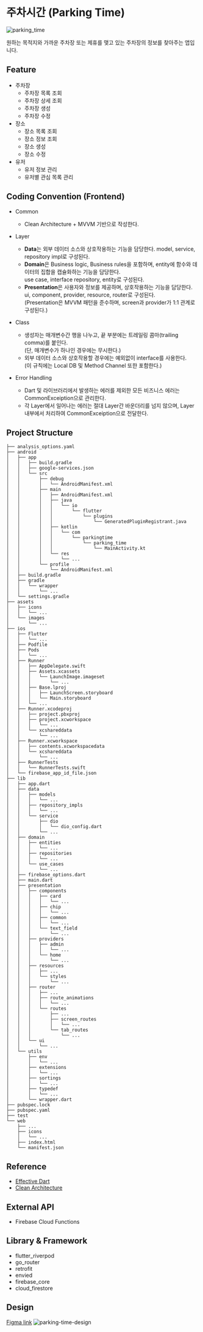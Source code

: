 # 주차시간 (Parking Time)
![parking_time](https://github.com/user-attachments/assets/ba4af88b-67f4-4921-9938-d4aa8803d806)

원하는 목적지와 가까운 주차장 또는 제휴를 맺고 있는 주차장의 정보를 찾아주는 앱입니다.

## Feature
- 주차장
  - 주차장 목록 조회
  - 주차장 상세 조회
  - 주차장 생성
  - 주차장 수정
- 장소
  - 장소 목록 조회
  - 장소 정보 조회
  - 장소 생성
  - 장소 수정
- 유저
  - 유저 정보 관리
  - 유저별 관심 목록 관리

## Coding Convention (Frontend)
- Common
  - Clean Architecture + MVVM 기반으로 작성한다.

- Layer
  - **Data**는 외부 데이터 소스와 상호작용하는 기능을 담당한다. model, service, repository impl로 구성된다.
  - **Domain**은 Business logic, Business rules을 포함하며, entity에 함수와 데이터의 집합을 캡슐화하는 기능을 담당한다.  
use case, interface repository, entity로 구성된다.
  - **Presentation**은 사용자와 정보를 제공하며, 상호작용하는 기능을 담당한다.
ui, component, provider, resource, router로 구성된다.  
(Presentation은 MVVM 패턴을 준수하며, screen과 provider가 1:1 관계로 구성된다.)

- Class
  - 생성자는 매개변수간 행을 나누고, 끝 부분에는 트레일링 콤마(trailing comma)를 붙인다.  
(단, 매개변수가 하나인 경우에는 무시한다.)
  - 외부 데이터 소스와 상호작용할 경우에는 예외없이 interface를 사용한다.  
(이 규칙에는 Local DB 및 Method Channel 또한 포함한다.)

- Error Handling
  - Dart 및 라이브러리에서 발생하는 에러를 제외한 모든 비즈니스 에러는 CommonExceiption으로 관리한다.
  - 각 Layer에서 일어나는 에러는 절대 Layer간 바운더리를 넘지 않으며,
Layer 내부에서 처리하여 CommonExceiption으로 전달한다.

## Project Structure
```
├── analysis_options.yaml
├── android
│   ├── app
│   │   ├── build.gradle
│   │   ├── google-services.json
│   │   └── src
│   │       ├── debug
│   │       │   └── AndroidManifest.xml
│   │       ├── main
│   │       │   ├── AndroidManifest.xml
│   │       │   ├── java
│   │       │   │   └── io
│   │       │   │       └── flutter
│   │       │   │           └── plugins
│   │       │   │               └── GeneratedPluginRegistrant.java
│   │       │   ├── kotlin
│   │       │   │   └── com
│   │       │   │       └── parkingtime
│   │       │   │           └── parking_time
│   │       │   │               └── MainActivity.kt
│   │       │   └── res
│   │       │       └── ...
│   │       └── profile
│   │           └── AndroidManifest.xml
│   ├── build.gradle
│   ├── gradle
│   │   └── wrapper
│   │       └── ...
│   └── settings.gradle
├── assets
│   ├── icons
│   │   └── ...
│   └── images
│       └── ...
├── ios
│   ├── Flutter
│   │   └── ...
│   ├── Podfile
│   ├── Pods
│   │   └── ...
│   ├── Runner
│   │   ├── AppDelegate.swift
│   │   ├── Assets.xcassets
│   │   │   └── LaunchImage.imageset
│   │   │       └── ...
│   │   ├── Base.lproj
│   │   │   ├── LaunchScreen.storyboard
│   │   │   └── Main.storyboard
│   │   └── ...
│   ├── Runner.xcodeproj
│   │   ├── project.pbxproj
│   │   ├── project.xcworkspace
│   │   │   └── ...
│   │   └── xcshareddata
│   │       └── ...
│   ├── Runner.xcworkspace
│   │   ├── contents.xcworkspacedata
│   │   └── xcshareddata
│   │       └── ...
│   ├── RunnerTests
│   │   └── RunnerTests.swift
│   └── firebase_app_id_file.json
├── lib
│   ├── app.dart
│   ├── data
│   │   ├── models
│   │   │   └── ...
│   │   ├── repository_impls
│   │   │   └── ...
│   │   └── service
│   │       ├── dio
│   │       │   └── dio_config.dart
│   │       └── ...
│   ├── domain
│   │   ├── entities
│   │   │   └── ...
│   │   ├── repositories
│   │   │   └── ...
│   │   └── use_cases
│   │       └── ...
│   ├── firebase_options.dart
│   ├── main.dart
│   ├── presentation
│   │   ├── components
│   │   │   ├── card
│   │   │   │   └── ...
│   │   │   ├── chip
│   │   │   │   └── ...
│   │   │   ├── common
│   │   │   │   └── ...
│   │   │   └── text_field
│   │   │       └── ...
│   │   ├── providers
│   │   │   ├── admin
│   │   │   │   └── ...
│   │   │   └── home
│   │   │       └── ...
│   │   ├── resources
│   │   │   ├── ...
│   │   │   └── styles
│   │   │       └── ...
│   │   ├── router
│   │   │   ├── ...
│   │   │   ├── route_animations
│   │   │   │   └── ...
│   │   │   └── routes
│   │   │       ├── ...
│   │   │       ├── screen_routes
│   │   │       │   └── ...
│   │   │       └── tab_routes
│   │   │           └── ...
│   │   └── ui
│   │       └── ...
│   └── utils
│       ├── env
│       │   └── ...
│       ├── extensions
│       │   └── ...
│       ├── sortings
│       │   └── ...
│       ├── typedef
│       │   └── ...
│       └── wrapper.dart
├── pubspec.lock
├── pubspec.yaml
├── test
└── web
    ├── ...
    ├── icons
    │   └── ...
    ├── index.html
    └── manifest.json
```

## Reference
- [Effective Dart](https://dart.dev/effective-dart)
- [Clean Architecture](https://medium.com/@yamen.abd98/clean-architecture-in-flutter-mvvm-bloc-dio-79b1615530e1)

## External API
- Firebase Cloud Functions

## Library & Framework
- flutter_riverpod
- go_router
- retrofit
- envied
- firebase_core
- cloud_firestore

## Design
[Figma link](https://www.figma.com/design/aVBhhk26zKm7GL0tu0IZC2/Application%2FWeb-design?m=auto&t=wtjwha5pDRuBkrCT-1)
![parking-time-design](https://github.com/user-attachments/assets/e1917bc2-ed21-49f0-86a8-efd7c9362a42)

